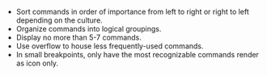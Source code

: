 - Sort commands in order of importance from left to right or right to left depending on the culture.
- Organize commands into logical groupings.
- Display no more than 5-7 commands.
- Use overflow to house less frequently-used commands.
- In small breakpoints, only have the most recognizable commands render as icon only.
